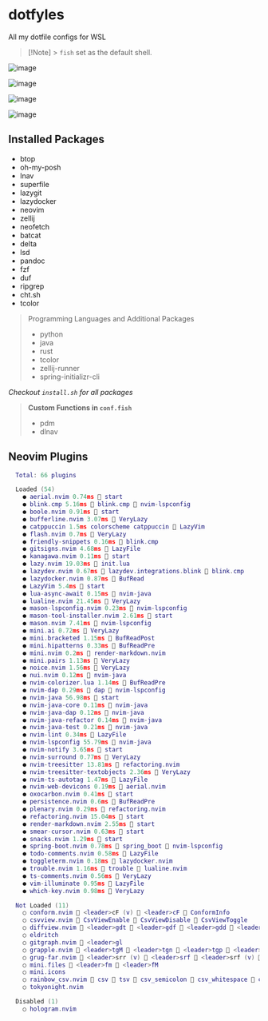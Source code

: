 # dotfyles

All my dotfile configs for WSL

> [!Note] > `fish` set as the default shell.

![image](https://github.com/user-attachments/assets/8c84b7f0-27db-4ba9-922c-676ad4c32b45)

![image](https://github.com/user-attachments/assets/a3479b1a-eb5e-4aea-98cd-3a6736b07fdb)

![image](https://github.com/user-attachments/assets/a048593d-7dd2-4c37-861f-645dcfdbc815)

![image](https://github.com/user-attachments/assets/58e812ba-8662-4f78-93a3-85cc1fb2cf98)

## Installed Packages

- btop
- oh-my-posh
- lnav
- superfile
- lazygit
- lazydocker
- neovim
- zellij
- neofetch
- batcat
- delta
- lsd
- pandoc
- fzf
- duf
- ripgrep
- cht.sh
- tcolor

> Programming Languages and Additional Packages
>
> - python
> - java
> - rust
> - tcolor
> - zellij-runner
> - spring-initializr-cli

_Checkout `install.sh` for all packages_

> **Custom Functions in `conf.fish`**
>
> - pdm
> - dlnav

## Neovim Plugins

```lua
  Total: 66 plugins

  Loaded (54)
    ● aerial.nvim 0.74ms  start
    ● blink.cmp 5.16ms 󰢱 blink.cmp  nvim-lspconfig
    ● boole.nvim 0.91ms  start
    ● bufferline.nvim 3.07ms  VeryLazy
    ● catppuccin 1.5ms colorscheme catppuccin  LazyVim
    ● flash.nvim 0.7ms  VeryLazy
    ● friendly-snippets 0.16ms  blink.cmp
    ● gitsigns.nvim 4.68ms  LazyFile
    ● kanagawa.nvim 0.11ms  start
    ● lazy.nvim 19.03ms  init.lua
    ● lazydev.nvim 0.67ms 󰢱 lazydev.integrations.blink  blink.cmp
    ● lazydocker.nvim 0.87ms  BufRead
    ● LazyVim 5.4ms  start
    ● lua-async-await 0.15ms  nvim-java
    ● lualine.nvim 21.45ms  VeryLazy
    ● mason-lspconfig.nvim 0.23ms  nvim-lspconfig
    ● mason-tool-installer.nvim 2.61ms  start
    ● mason.nvim 7.41ms  nvim-lspconfig
    ● mini.ai 0.72ms  VeryLazy
    ● mini.bracketed 1.15ms  BufReadPost
    ● mini.hipatterns 0.33ms  BufReadPre
    ● mini.nvim 0.2ms  render-markdown.nvim
    ● mini.pairs 1.13ms  VeryLazy
    ● noice.nvim 1.56ms  VeryLazy
    ● nui.nvim 0.12ms  nvim-java
    ● nvim-colorizer.lua 1.14ms  BufReadPre
    ● nvim-dap 0.29ms 󰢱 dap  nvim-lspconfig
    ● nvim-java 56.98ms  start
    ● nvim-java-core 0.11ms  nvim-java
    ● nvim-java-dap 0.12ms  nvim-java
    ● nvim-java-refactor 0.14ms  nvim-java
    ● nvim-java-test 0.21ms  nvim-java
    ● nvim-lint 0.34ms  LazyFile
    ● nvim-lspconfig 55.79ms  nvim-java
    ● nvim-notify 3.65ms  start
    ● nvim-surround 0.77ms  VeryLazy
    ● nvim-treesitter 13.81ms  refactoring.nvim
    ● nvim-treesitter-textobjects 2.36ms  VeryLazy
    ● nvim-ts-autotag 1.47ms  LazyFile
    ● nvim-web-devicons 0.19ms  aerial.nvim
    ● oxocarbon.nvim 0.41ms  start
    ● persistence.nvim 0.6ms  BufReadPre
    ● plenary.nvim 0.29ms  refactoring.nvim
    ● refactoring.nvim 15.04ms  start
    ● render-markdown.nvim 2.55ms  start
    ● smear-cursor.nvim 0.63ms  start
    ● snacks.nvim 1.29ms  start
    ● spring-boot.nvim 0.78ms 󰢱 spring_boot  nvim-lspconfig
    ● todo-comments.nvim 0.58ms  LazyFile
    ● toggleterm.nvim 0.18ms  lazydocker.nvim
    ● trouble.nvim 1.16ms 󰢱 trouble  lualine.nvim
    ● ts-comments.nvim 0.56ms  VeryLazy
    ● vim-illuminate 0.95ms  LazyFile
    ● which-key.nvim 0.98ms  VeryLazy

  Not Loaded (11)
    ○ conform.nvim  <leader>cF (v)  <leader>cF  ConformInfo
    ○ csvview.nvim  CsvViewEnable  CsvViewDisable  CsvViewToggle
    ○ diffview.nvim  <leader>gdt  <leader>gdf  <leader>gdd  <leader>gdc  DiffviewOpen  DiffviewClose  DiffviewToggleFiles  DiffviewFocusFiles  gitgraph.nvim
    ○ eldritch
    ○ gitgraph.nvim  <leader>gl
    ○ grapple.nvim  <leader>tgM  <leader>tgn  <leader>tgp  <leader>tgm
    ○ grug-far.nvim  <leader>srr (v)  <leader>srf  <leader>srf (v)  <leader>src  <leader>src (v)  <leader>sr  <leader>sr (v)  <leader>srr  GrugFar
    ○ mini.files  <leader>fm  <leader>fM
    ○ mini.icons
    ○ rainbow_csv.nvim  csv  tsv  csv_semicolon  csv_whitespace  csv_pipe  rfc_csv  rfc_semicolon  RainbowMultiDelim  RainbowDelim  RainbowDelimSimple  RainbowDelimQuoted
    ○ tokyonight.nvim

  Disabled (1)
    ○ hologram.nvim
```

